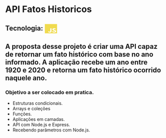 # API Fatos Historicos

## Tecnologia: <img align="center" alt="Douglas-Js" height="30" width="40" src="https://raw.githubusercontent.com/devicons/devicon/master/icons/javascript/javascript-plain.svg">

## A proposta desse projeto é criar uma API capaz de retornar um fato histórico com base no ano informado. A aplicação recebe um ano entre 1920 e 2020 e retorna um fato histórico ocorrido naquele ano.

### Objetivo a ser colocado em pratica.
- Estruturas condicionais.
- Arrays e coleções
- Funções.
- Aplicações em camadas.
- API com Node.js e Express.
- Recebendo parâmetros com Node.js.
